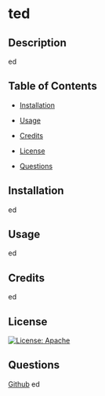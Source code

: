
  # ted

  ## Description
  ed

  ## Table of Contents
  * [Installation](#installation)

  * [Usage](#usage)

  * [Credits](#credits)

  * [License](#license)

  * [Questions](#questions)

  ## Installation
  ed

  ## Usage
  ed

  ## Credits
  ed

  ## License
  [![License: Apache](https://img.shields.io/badge/License-Apache%202.0-blue.svg)](https://opensource.org/licenses/Apache-2.0)

  ## Questions
  [Github](https://github.com/ed)
  ed


